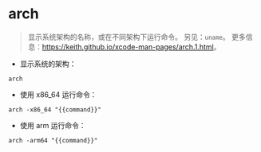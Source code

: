 # arch

> 显示系统架构的名称，或在不同架构下运行命令。
> 另见：`uname`。
> 更多信息：<https://keith.github.io/xcode-man-pages/arch.1.html>。

- 显示系统的架构：

`arch`

- 使用 x86_64 运行命令：

`arch -x86_64 "{{command}}"`

- 使用 arm 运行命令：

`arch -arm64 "{{command}}"`